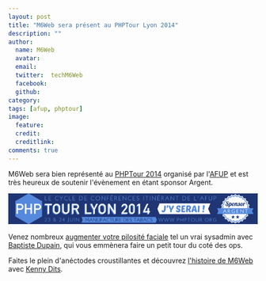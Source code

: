 ```yaml
---
layout: post
title: "M6Web sera présent au PHPTour Lyon 2014"
description: ""
author:
  name: M6Web
  avatar:
  email:
  twitter:  techM6Web
  facebook:
  github:
category:
tags: [afup, phptour]
image:
  feature:
  credit:
  creditlink:
comments: true
---
```



M6Web sera bien représenté au [PHPTour 2014](http://www.phptour.org) organisé par l'[AFUP](http://www.afup.org) et est très heureux de soutenir l'évènement en étant sponsor Argent.

![M6Web sponsor argent du PHPTour](/images/posts/phptour/PHPTourLyon2014_banner.png)

Venez nombreux [augmenter votre pilosité faciale](http://www.afup.org/pages/phptourlyon2014/sessions.php#1036) tel un vrai sysadmin avec [Baptiste Dupain](https://twitter.com/bdu_p), qui vous emmènera faire un petit tour du coté des ops.

Faites le plein d'anéctodes croustillantes et découvrez [l'histoire de M6Web](http://www.afup.org/pages/phptourlyon2014/sessions.php#1030) avec [Kenny Dits](https://twitter.com/kenny_dee).